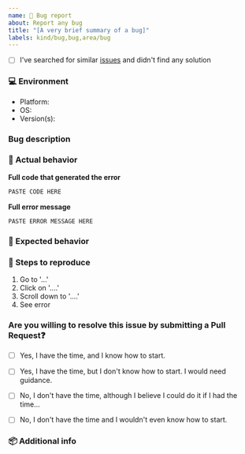 ```yaml
---
name: 🐞 Bug report
about: Report any bug
title: "[A very brief summary of a bug]"
labels: kind/bug,bug,area/bug
---
```

<!-- Before submitting a new issue, please make sure that the same issue has not been created already -->

* [ ] I've searched for similar [issues](../issues) and didn't find any solution

### 💻 Environment
<!-- Info about the platform and Toggl Version. It helps us narrow down the issue to smaller section of our project -->

- Platform: <!-- macOS/Windows/Linux -->
- OS:  <!-- [e.g. ubuntu 20.04, macOS 11.0] -->
- Version(s):  <!-- python --version, node --version -->

### Bug description
<!-- Use this section to clearly and concisely describe the bug. -->

### 🐞 Actual behavior
<!-- A clear and concise description of what happened -->

**Full code that generated the error**

```js
PASTE CODE HERE
```

**Full error message**

```
PASTE ERROR MESSAGE HERE
```

### 💯 Expected behavior
<!-- A clear and concise description of what you expected to happen -->


### 🔨 Steps to reproduce
<!-- Clear steps to reproduce the issue -->

1. Go to '...'
2. Click on '....'
3. Scroll down to '....'
4. See error

### Are you willing to resolve this issue by submitting a Pull Request❓

<!--
  Remember that first-time contributors are welcome! 🙌
-->

- [ ] Yes, I have the time, and I know how to start.
- [ ] Yes, I have the time, but I don't know how to start. I would need guidance.
- [ ] No, I don't have the time, although I believe I could do it if I had the time...
- [ ] No, I don't have the time and I wouldn't even know how to start.


<!--
  👋 Have a great day and thank you for the documentation problem report!
-->

### 📦 Additional info
<!-- Error messages, logs and screenshots -->

